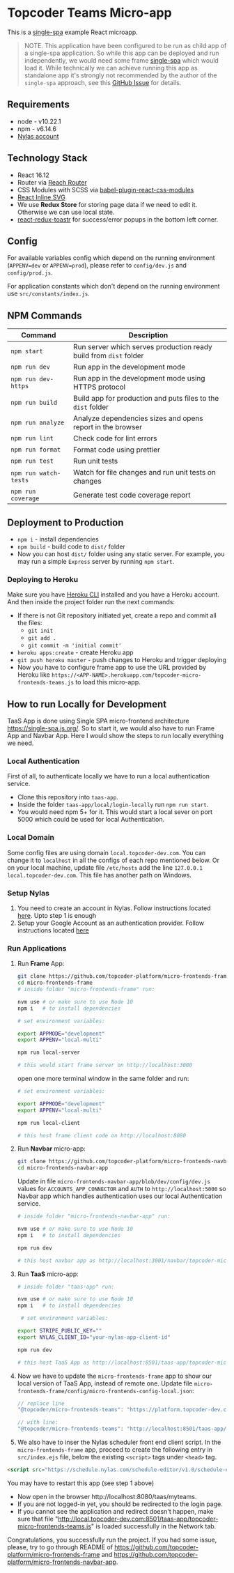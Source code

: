 # Topcoder Teams Micro-app

This is a [single-spa](https://single-spa.js.org/) example React microapp.

> NOTE. This application have been configured to be run as child app of a single-spa application. So while this app can be deployed and run independently, we would need some frame [single-spa](https://single-spa.js.org/) which would load it. While technically we can achieve running this app as standalone app it's strongly not recommended by the author of the `single-spa` approach, see this [GitHub Issue](https://github.com/single-spa/single-spa/issues/640) for details.

## Requirements

- node - v10.22.1
- npm - v6.14.6
- [Nylas account](https://dashboard.nylas.com/)

## Technology Stack

- React 16.12
- Router via [Reach Router](https://reach.tech/router/)
- CSS Modules with SCSS via [babel-plugin-react-css-modules](https://github.com/gajus/babel-plugin-react-css-modules)
- [React Inline SVG](https://github.com/airbnb/babel-plugin-inline-react-svg)
- We use **Redux Store** for storing page data if we need to edit it. Otherwise we can use local state.
- [react-redux-toastr](https://www.npmjs.com/package/react-redux-toastr) for success/error popups in the bottom left corner.

## Config

For available variables config which depend on the running environment (`APPENV=dev` or `APPENV=prod`), please refer to `config/dev.js` and `config/prod.js`.

For application constants which don't depend on the running environment use `src/constants/index.js`.

## NPM Commands

| Command               | Description                                                       |
| --------------------- | ----------------------------------------------------------------- |
| `npm start`           | Run server which serves production ready build from `dist` folder |
| `npm run dev`         | Run app in the development mode                                   |
| `npm run dev-https`   | Run app in the development mode using HTTPS protocol              |
| `npm run build`       | Build app for production and puts files to the `dist` folder      |
| `npm run analyze`     | Analyze dependencies sizes and opens report in the browser        |
| `npm run lint`        | Check code for lint errors                                        |
| `npm run format`      | Format code using prettier                                        |
| `npm run test`        | Run unit tests                                                    |
| `npm run watch-tests` | Watch for file changes and run unit tests on changes              |
| `npm run coverage`    | Generate test code coverage report                                |

## Deployment to Production

- `npm i` - install dependencies
- `npm build` - build code to `dist/` folder
- Now you can host `dist/` folder using any static server. For example, you may run a simple `Express` server by running `npm start`.

### Deploying to Heroku

Make sure you have [Heroku CLI](https://devcenter.heroku.com/articles/heroku-cli) installed and you have a Heroku account. And then inside the project folder run the next commands:

- If there is not Git repository initiated yet, create a repo and commit all the files:
  - `git init`
  - `git add .`
  - `git commit -m 'initial commit'`
- `heroku apps:create` - create Heroku app
- `git push heroku master` - push changes to Heroku and trigger deploying
- Now you have to configure frame app to use the URL provided by Heroku like `https://<APP-NAME>.herokuapp.com/topcoder-micro-frontends-teams.js` to load this micro-app.

## How to run Locally for Development

TaaS App is done using Single SPA micro-frontend architecture https://single-spa.js.org/. So to start it, we would also have to run Frame App and Navbar App. Here I would show the steps to run locally everything we need.

### Local Authentication

First of all, to authenticate locally we have to run a local authentication service.

- Clone this repository into `taas-app`.
- Inside the folder `taas-app/local/login-locally` run `npm run start`.
- You would need npm 5+ for it. This would start a local sever on port 5000 which could be used for local Authentication.

### Local Domain

Some config files are using domain `local.topcoder-dev.com`. You can change it to `localhost` in all the configs of each repo mentioned below. Or on your local machine, update file `/etc/hosts` add the line `127.0.0.1 local.topcoder-dev.com`. This file has another path on Windows.

### Setup Nylas

1. You need to create an account in Nylas. Follow instructions located [here](https://developer.nylas.com/docs/the-basics/create-an-app/#step-1-sign-up-for-nylas). Upto step 1 is enough
2. Setup your Google Account as an authentication provider. Follow instructions located [here](https://developer.nylas.com/docs/the-basics/provider-guides/google/create-google-app/)

### Run Applications

1. Run **Frame** App:

   ```sh
   git clone https://github.com/topcoder-platform/micro-frontends-frame.git
   cd micro-frontends-frame
   # inside folder "micro-frontends-frame" run:

   nvm use # or make sure to use Node 10
   npm i   # to install dependencies

   # set environment variables:

   export APPMODE="development"
   export APPENV="local-multi"

   npm run local-server

   # this would start frame server on http://localhost:3000
   ```

   open one more terminal window in the same folder and run:

   ```sh
   # set environment variables:

   export APPMODE="development"
   export APPENV="local-multi"

   npm run local-client

   # this host frame client code on http://localhost:8080
   ```

2. Run **Navbar** micro-app:

   ```sh
   git clone https://github.com/topcoder-platform/micro-frontends-navbar-app.git
   cd micro-frontends-navbar-app
   ```

   Update in file `micro-frontends-navbar-app/blob/dev/config/dev.js` values for `ACCOUNTS_APP_CONNECTOR` and `AUTH` to `http://localhost:5000` so Navbar app which handles authentication uses our local Authentication service.

   ```sh
   # inside folder "micro-frontends-navbar-app" run:

   nvm use # or make sure to use Node 10
   npm i   # to install dependencies

   npm run dev

   # this host navbar app as http://localhost:3001/navbar/topcoder-micro-frontends-navbar-app.js
   ```

3. Run **TaaS** micro-app:

   ```sh
   # inside folder "taas-app" run:

   nvm use # or make sure to use Node 10
   npm i   # to install dependencies

    # set environment variables:

   export STRIPE_PUBLIC_KEY=""
   export NYLAS_CLIENT_ID="your-nylas-app-client-id"

   npm run dev

   # this host TaaS App as http://localhost:8501/taas-app/topcoder-micro-frontends-teams.js
   ```

4. Now we have to update the `micro-frontends-frame` app to show our local version of TaaS App, instead of remote one. Update file `micro-frontends-frame/config/micro-frontends-config-local.json`:

   ```js
   // replace line
   "@topcoder/micro-frontends-teams": "https://platform.topcoder-dev.com/taas-app/topcoder-micro-frontends-teams.js",

   // with line:
   "@topcoder/micro-frontends-teams": "http://localhost:8501/taas-app/topcoder-micro-frontends-teams.js",
   ```

5. We also have to inser the Nylas scheduler front end client script. In the `micro-frontends-frame` app, proceed to create the following entry in `src/index.ejs` file, below the existing `<script>` tags under `<head>` tag.

```html
<script src="https://schedule.nylas.com/schedule-editor/v1.0/schedule-editor.js" type="text/javascript"></script>
```

You may have to restart this app (see step 1 above)

- Now open in the browser http://localhost:8080/taas/myteams.
- If you are not logged-in yet, you should be redirected to the login page.
- If you cannot see the application and redirect doesn't happen, make sure that file "http://local.topcoder-dev.com:8501/taas-app/topcoder-micro-frontends-teams.js" is loaded successfully in the Network tab.

Congratulations, you successfully run the project. If you had some issue, please, try to go through README of https://github.com/topcoder-platform/micro-frontends-frame and https://github.com/topcoder-platform/micro-frontends-navbar-app.
